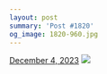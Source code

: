 ```yaml
---
layout: post
summary: 'Post #1820'
og_image: 1820-960.jpg
---
```


<p>
  <time>
    <a href="/1820">December 4, 2023</a>
  </time>
  <a href="/1820">
    <img src="{{ site.assets_url }}/1820-480.jpg" srcset="{{ site.assets_url }}/1820-240.jpg 240w, {{ site.assets_url }}/1820-480.jpg 480w, {{ site.assets_url }}/1820-720.jpg 720w, {{ site.assets_url }}/1820-960.jpg 960w" sizes="(min-width: 700px) 50vw, calc(100vw - 2rem)" />
  </a>
</p>
